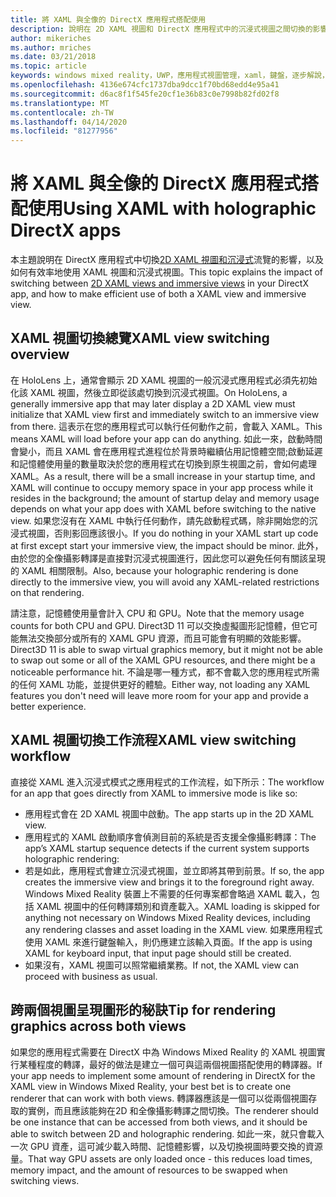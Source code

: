 ```yaml
---
title: 將 XAML 與全像的 DirectX 應用程式搭配使用
description: 說明在 2D XAML 視圖和 DirectX 應用程式中的沉浸式視圖之間切換的影響，以及如何有效率地使用 XAML 視圖和沉浸式視圖。
author: mikeriches
ms.author: mriches
ms.date: 03/21/2018
ms.topic: article
keywords: windows mixed reality，UWP，應用程式視圖管理，xaml，鍵盤，逐步解說，DirectX
ms.openlocfilehash: 4136e674cfc1737dba9dcc1f70bd68edd4e95a41
ms.sourcegitcommit: d6ac8f1f545fe20cf1e36b83c0e7998b82fd02f8
ms.translationtype: MT
ms.contentlocale: zh-TW
ms.lasthandoff: 04/14/2020
ms.locfileid: "81277956"
---
```

# <a name="using-xaml-with-holographic-directx-apps"></a><span data-ttu-id="33b0b-104">將 XAML 與全像的 DirectX 應用程式搭配使用</span><span class="sxs-lookup"><span data-stu-id="33b0b-104">Using XAML with holographic DirectX apps</span></span>

<span data-ttu-id="33b0b-105">本主題說明在 DirectX 應用程式中切換[2D XAML 視圖和沉浸式](app-views.md)流覽的影響，以及如何有效率地使用 XAML 視圖和沉浸式視圖。</span><span class="sxs-lookup"><span data-stu-id="33b0b-105">This topic explains the impact of switching between [2D XAML views and immersive views](app-views.md) in your DirectX app, and how to make efficient use of both a XAML view and immersive view.</span></span>

## <a name="xaml-view-switching-overview"></a><span data-ttu-id="33b0b-106">XAML 視圖切換總覽</span><span class="sxs-lookup"><span data-stu-id="33b0b-106">XAML view switching overview</span></span>

<span data-ttu-id="33b0b-107">在 HoloLens 上，通常會顯示 2D XAML 視圖的一般沉浸式應用程式必須先初始化該 XAML 視圖，然後立即從該處切換到沉浸式視圖。</span><span class="sxs-lookup"><span data-stu-id="33b0b-107">On HoloLens, a generally immersive app that may later display a 2D XAML view must initialize that XAML view first and immediately switch to an immersive view from there.</span></span> <span data-ttu-id="33b0b-108">這表示在您的應用程式可以執行任何動作之前，會載入 XAML。</span><span class="sxs-lookup"><span data-stu-id="33b0b-108">This means XAML will load before your app can do anything.</span></span> <span data-ttu-id="33b0b-109">如此一來，啟動時間會變小，而且 XAML 會在應用程式進程位於背景時繼續佔用記憶體空間;啟動延遲和記憶體使用量的數量取決於您的應用程式在切換到原生視圖之前，會如何處理 XAML。</span><span class="sxs-lookup"><span data-stu-id="33b0b-109">As a result, there will be a small increase in your startup time, and XAML will continue to occupy memory space in your app process while it resides in the background; the amount of startup delay and memory usage depends on what your app does with XAML before switching to the native view.</span></span> <span data-ttu-id="33b0b-110">如果您沒有在 XAML 中執行任何動作，請先啟動程式碼，除非開始您的沉浸式視圖，否則影回應該很小。</span><span class="sxs-lookup"><span data-stu-id="33b0b-110">If you do nothing in your XAML start up code at first except start your immersive view, the impact should be minor.</span></span> <span data-ttu-id="33b0b-111">此外，由於您的全像攝影轉譯是直接對沉浸式視圖進行，因此您可以避免任何有關該呈現的 XAML 相關限制。</span><span class="sxs-lookup"><span data-stu-id="33b0b-111">Also, because your holographic rendering is done directly to the immersive view, you will avoid any XAML-related restrictions on that rendering.</span></span>

<span data-ttu-id="33b0b-112">請注意，記憶體使用量會計入 CPU 和 GPU。</span><span class="sxs-lookup"><span data-stu-id="33b0b-112">Note that the memory usage counts for both CPU and GPU.</span></span> <span data-ttu-id="33b0b-113">Direct3D 11 可以交換虛擬圖形記憶體，但它可能無法交換部分或所有的 XAML GPU 資源，而且可能會有明顯的效能影響。</span><span class="sxs-lookup"><span data-stu-id="33b0b-113">Direct3D 11 is able to swap virtual graphics memory, but it might not be able to swap out some or all of the XAML GPU resources, and there might be a noticeable performance hit.</span></span> <span data-ttu-id="33b0b-114">不論是哪一種方式，都不會載入您的應用程式所需的任何 XAML 功能，並提供更好的體驗。</span><span class="sxs-lookup"><span data-stu-id="33b0b-114">Either way, not loading any XAML features you don't need will leave more room for your app and provide a better experience.</span></span>

## <a name="xaml-view-switching-workflow"></a><span data-ttu-id="33b0b-115">XAML 視圖切換工作流程</span><span class="sxs-lookup"><span data-stu-id="33b0b-115">XAML view switching workflow</span></span>

<span data-ttu-id="33b0b-116">直接從 XAML 進入沉浸式模式之應用程式的工作流程，如下所示：</span><span class="sxs-lookup"><span data-stu-id="33b0b-116">The workflow for an app that goes directly from XAML to immersive mode is like so:</span></span>
* <span data-ttu-id="33b0b-117">應用程式會在 2D XAML 視圖中啟動。</span><span class="sxs-lookup"><span data-stu-id="33b0b-117">The app starts up in the 2D XAML view.</span></span>
* <span data-ttu-id="33b0b-118">應用程式的 XAML 啟動順序會偵測目前的系統是否支援全像攝影轉譯：</span><span class="sxs-lookup"><span data-stu-id="33b0b-118">The app’s XAML startup sequence detects if the current system supports holographic rendering:</span></span>
* <span data-ttu-id="33b0b-119">若是如此，應用程式會建立沉浸式視圖，並立即將其帶到前景。</span><span class="sxs-lookup"><span data-stu-id="33b0b-119">If so, the app creates the immersive view and brings it to the foreground right away.</span></span> <span data-ttu-id="33b0b-120">Windows Mixed Reality 裝置上不需要的任何專案都會略過 XAML 載入，包括 XAML 視圖中的任何轉譯類別和資產載入。</span><span class="sxs-lookup"><span data-stu-id="33b0b-120">XAML loading is skipped for anything not necessary on Windows Mixed Reality devices, including any rendering classes and asset loading in the XAML view.</span></span> <span data-ttu-id="33b0b-121">如果應用程式使用 XAML 來進行鍵盤輸入，則仍應建立該輸入頁面。</span><span class="sxs-lookup"><span data-stu-id="33b0b-121">If the app is using XAML for keyboard input, that input page should still be created.</span></span>
* <span data-ttu-id="33b0b-122">如果沒有，XAML 視圖可以照常繼續業務。</span><span class="sxs-lookup"><span data-stu-id="33b0b-122">If not, the XAML view can proceed with business as usual.</span></span>

## <a name="tip-for-rendering-graphics-across-both-views"></a><span data-ttu-id="33b0b-123">跨兩個視圖呈現圖形的秘訣</span><span class="sxs-lookup"><span data-stu-id="33b0b-123">Tip for rendering graphics across both views</span></span>

<span data-ttu-id="33b0b-124">如果您的應用程式需要在 DirectX 中為 Windows Mixed Reality 的 XAML 視圖實行某種程度的轉譯，最好的做法是建立一個可與這兩個視圖搭配使用的轉譯器。</span><span class="sxs-lookup"><span data-stu-id="33b0b-124">If your app needs to implement some amount of rendering in DirectX for the XAML view in Windows Mixed Reality, your best bet is to create one renderer that can work with both views.</span></span> <span data-ttu-id="33b0b-125">轉譯器應該是一個可以從兩個視圖存取的實例，而且應該能夠在2D 和全像攝影轉譯之間切換。</span><span class="sxs-lookup"><span data-stu-id="33b0b-125">The renderer should be one instance that can be accessed from both views, and it should be able to switch between 2D and holographic rendering.</span></span> <span data-ttu-id="33b0b-126">如此一來，就只會載入一次 GPU 資產，這可減少載入時間、記憶體影響，以及切換視圖時要交換的資源量。</span><span class="sxs-lookup"><span data-stu-id="33b0b-126">That way GPU assets are only loaded once - this reduces load times, memory impact, and the amount of resources to be swapped when switching views.</span></span>
